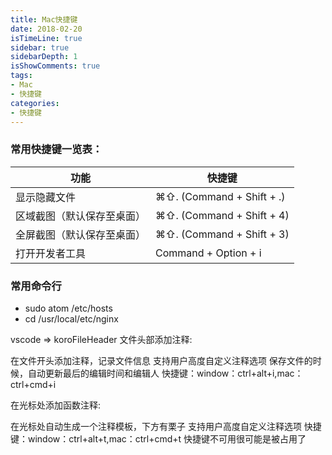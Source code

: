 ```yaml
---
title: Mac快捷键
date: 2018-02-20
isTimeLine: true
sidebar: true
sidebarDepth: 1
isShowComments: true
tags:
- Mac
- 快捷键
categories:
- 快捷键
---
```


### 常用快捷键一览表：

| 功能                                |   快捷键                             | 
| ---------------------------------  | ----------------------------------- |
| 显示隐藏文件                         | ⌘⇧.  (Command + Shift + .)          |
| 区域截图（默认保存至桌面）              | ⌘⇧.  (Command + Shift + 4)          |
| 全屏截图（默认保存至桌面）              | ⌘⇧.  (Command + Shift + 3)          |
| 打开开发者工具              | Command + Option + i         |


### 常用命令行
+ sudo atom /etc/hosts
+ cd /usr/local/etc/nginx


vscode => koroFileHeader
文件头部添加注释:

在文件开头添加注释，记录文件信息
支持用户高度自定义注释选项
保存文件的时候，自动更新最后的编辑时间和编辑人
快捷键：window：ctrl+alt+i,mac：ctrl+cmd+i



在光标处添加函数注释:

在光标处自动生成一个注释模板，下方有栗子
支持用户高度自定义注释选项
快捷键：window：ctrl+alt+t,mac：ctrl+cmd+t
快捷键不可用很可能是被占用了